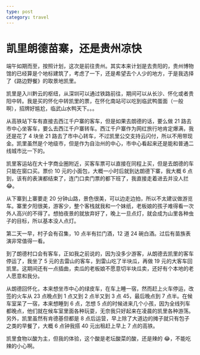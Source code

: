 ```yaml
---
type: post
category: travel
---
```


# 凯里朗德苗寨，还是贵州凉快

端午如期而至，按照计划，这次是前往贵州。其实本来计划是去贵阳的，贵州博物馆的已经算是个地标建筑了，考虑了一下，还是希望去个人少的地方，于是我选择了《路边野餐》的取景地凯里。

凯里是入川黔云的枢纽，从深圳可以通过铁路前往，期间可以从长沙、怀化或者贵阳中转。我是买的怀化中转凯里的票，在怀化南站可以吃到临武鸭蛋面（一般啊），招牌好尴尬，临武山水鸭天下。。。

从高铁站下车有直接去西江千户寨的客车，但是如果去朗德的话，要么做 21 路去市中心坐客车，要么去西江千户寨转车。西江千户寨作为网红旅行地肯定爆满，我还是花了 4 块坐 21 路去了市中心转车，不过凯里公交支持云闪付，所以不用带现金。凯里虽然是个地级市，但是作为自治州的中心，市中心看起来还是能和普通二线城市比一下的。

凯里客运站在大十字商业圈附近，买客车票可以直接在同程上买，但是去朗德的车只能在窗口买。票价 10 元的小面包，大概一小时后就到达朗德下寨，我大概 6 点到，该有的表演都结束了，连门口卖门票的都下班了，我直接走着进去并没人拦 😂。

从下寨到上寨要走 20 分钟山路，景色很美，可以边走边拍，所以不太建议做游览车。寨里夕阳很美，游客少，整个客栈就我和一个妹纸，老板娘的孩子难得看一次外人高兴的不得了。想拍夜景的就放弃好了，晚上一旦点灯，就会成为山里各种虫子的目标，所以基本没人点灯。

第二天一早，村子会有召集，10 点半有拦门酒，12 道 24 碗白酒。过后有苗族表演非常值得一看。

到了朗德村口会有客车，正如我之前说的，因为没多少游客，从朗德去凯里的客车停运了，我坐了 5 元的去雷山的客车，到雷山吃了半块瓜，再做 19 元的大客车回凯里。这期间还有一点插曲，卖瓜的老板娘不愿意切半块瓜卖，还好有个本地的老人愿意和我分。

从朗德回怀化，本来想坐市中心的绿皮车，在车上睡一宿，然而赶上火车停运，改签的火车从 23 点晚点到 1 点又到 2 点半又到 3 点 45，最后晚点到 7 点半。在候车室呆了一宿，本来想睡到 6 点，怎想 5 点的时候进来几个小孩，因为全线列车都晚点，他们就在候车室里面各种玩耍，无奈我只好起来在凌晨的凯里各种游荡。另外，凯里虽然有肯德基但都是 8 点后运营，早上除了大道边的摊子就只有包子之类的早餐了，大概 6 点钟我搭 40 元出租赶上早上 7 点的高铁。

凯里食物以酸为主，但我的体验，这个酸是老坛酸菜的酸，还是辣的 😂，不能吃辣的小心啊。
